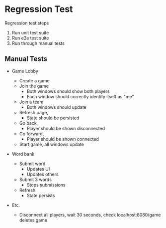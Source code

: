 # Regression Test

Regression test steps
1. Run unit test suite
2. Run e2e test suite
3. Run through manual tests


## Manual Tests
- Game Lobby
    - Create a game 
    - Join the game
        - Both windows should show both players
        - Each window should correctly identify itself as "me"
    - Join a team
        - Both windows should update
    - Refresh page, 
      - State should be persisted
    - Go back, 
      - Player should be shown disconnected
    - Go forward, 
      - Player should be shown connected
    - Start game, all windows update

- Word bank
    - Submit word
      - Updates UI
      - Updates others
    - Submit 3 words
      - Stops submissions
    - Refresh
      - State persists

- Etc.
  - Disconnect all players, wait 30 seconds, check localhost:8080/game deletes game